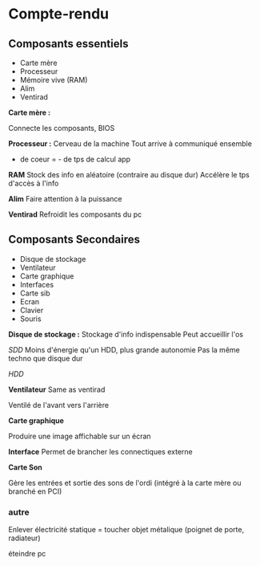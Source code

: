 # Compte-rendu

## Composants essentiels

- Carte mère
- Processeur
- Mémoire vive (RAM)
- Alim
- Ventirad


**Carte mère :**

Connecte les composants, BIOS

**Processeur :**
Cerveau de la machine
Tout arrive à communiqué ensemble

+ de coeur = - de tps de calcul app

**RAM**
Stock des info en aléatoire (contraire au disque dur)
Accélère le tps d'accès à l'info

**Alim**
Faire attention à la puissance

**Ventirad**
Refroidit les composants du pc


## Composants Secondaires
- Disque de stockage
- Ventilateur
- Carte graphique
- Interfaces
- Carte sib
- Ecran
- Clavier
- Souris

**Disque de stockage :**
Stockage d'info indispensable
Peut accueillir l'os

*SDD*
Moins d'énergie qu'un HDD, plus grande autonomie
Pas la même techno que disque dur

*HDD*


**Ventilateur**
Same as ventirad

Ventilé de l'avant vers l'arrière

**Carte graphique**

Produire une image affichable sur un écran

**Interface**
Permet de brancher les connectiques externe

**Carte Son**

Gère les entrées et sortie des sons de l'ordi (intégré à la carte mère ou branché en PCI)



### autre

Enlever électricité statique = toucher objet métalique (poignet de porte, radiateur)

éteindre pc


